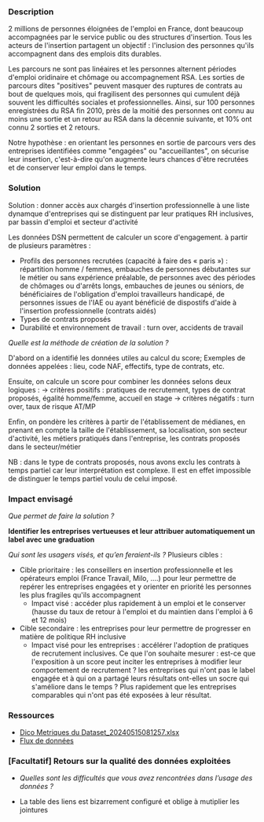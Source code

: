 ### Description

2 millions de personnes éloignées de l'emploi en France, dont beaucoup accompagnées par le service public ou des structures d'insertion. Tous les acteurs de l'insertion partagent un objectif : l'inclusion des personnes qu'ils accompagnent dans des emplois dits durables. 

Les parcours ne sont pas linéaires et les personnes alternent périodes d'emploi oridinaire et chômage ou accompagnement RSA. Les sorties de parcours dites "positives" peuvent masquer des ruptures de contrats au bout de quelques mois, qui fragilisent des personnes qui cumulent déjà souvent les difficultés sociales et professionnelles. Ainsi, sur 100 personnes enregistrées du RSA fin 2010, près de la moitié des personnes ont connu au moins une sortie et un retour au RSA dans la décennie suivante, et 10% ont connu 2 sorties et 2 retours. 

Notre hypothèse : en orientant les personnes en sortie de parcours vers des entreprises identifiées comme "engagées" ou "accueillantes", on sécurise leur insertion, c'est-à-dire qu'on augmente leurs chances d'être recrutées et de conserver leur emploi dans le temps. 

### Solution

Solution : donner accès aux chargés d'insertion professionnelle à une liste dynamque d'entreprises qui se distinguent par leur pratiques RH inclusives, par bassin d'emploi et secteur d'activité

Les données DSN permettent de calculer un score d'engagement. à partir de plusieurs paramètres : 
+ Profils des personnes recrutées (capacité à faire des « paris ») : répartition homme / femmes, embauches de personnes débutantes sur le métier ou sans expérience préalable, de personnes avec des périodes de chômages ou d'arrêts longs, embauches de jeunes ou séniors, de bénéficiaires de l'obligation d'emploi travailleurs handicapé, de personnes issues de l'IAE ou ayant bénéficié de dispostifs d'aide à l'insertion professionnelle (contrats aidés)
+ Types de contrats proposés 
+ Durabilité et environnement de travail :  turn over, accidents de travail

*Quelle est la méthode de création de la solution ?*

D'abord on a identifié les données utiles au calcul du score; Exemples de données appelées : lieu, code NAF, effectifs, type de contrats, etc. 

Ensuite, on calcule un score pour combiner les données selons deux logiques : 
  -> critères positifs : pratiques de recrutement, types de contrat proposés, égalité homme/femme, accueil en stage
  -> critères négatifs : turn over, taux de risque AT/MP

Enfin, on pondère les critères à partir de l'établissement de médianes, en prenant en compte la taille de l'établissement, sa localisation, son secteur d'activité, les métiers pratiqués dans l'entreprise, les contrats proposés dans le secteur/métier

NB : dans le type de contrats proposés, nous avons exclu les contrats à temps partiel car leur interprétation est complexe. Il est en effet impossible de distinguer le temps partiel voulu de celui imposé.

### Impact envisagé
*Que permet de faire la solution ?*

**Identifier les entreprises vertueuses et leur attribuer automatiquement un label avec une graduation**

*Qui sont les usagers visés, et qu’en feraient-ils ?*
Plusieurs cibles :
- Cible prioritaire : les conseillers en insertion professionnelle et les opérateurs emploi (France Travail, Milo, ....) pour leur permettre de repérer les entreprises engagées et y orienter en priorité les personnes les plus fragiles qu'ils accompagnent
  - Impact visé : accéder plus rapidement à un emploi et le conserver (hausse du taux de retour  à l'emploi et du maintien dans l'emploi à 6 et 12 mois)
- Cible secondaire : les entreprises pour leur permettre de progresser en matière de politique RH inclusive
  - Impact visé pour les entreprises : accélérer l'adoption de pratiques de recrutement inclusives. Ce que l'on souhaite mesurer : est-ce que l'exposition à un score peut inciter les entreprises à modifier leur comportement de recrutement ? les entreprises qui n'ont pas le label engagée et à qui on a partagé leurs résultats ont-elles un socre qui s'améliore dans le temps ? Plus rapidement que les entreprises comparables qui n'ont pas été exposées à leur résultat. 
  
### Ressources
- [Dico Metriques du Dataset_20240515081257.xlsx](https://github.com/adenoix/hackathon-dsn/blob/main/Dico%20Metriques%20du%20Dataset_20240515081257.xlsx) 
- [Flux de données](https://github.com/adenoix/hackathon-dsn/blob/main/Flux%20Data_20240515081247.pptx) 

### [Facultatif] Retours sur la qualité des données exploitées

* *Quelles sont les difficultés que vous avez rencontrées dans l’usage des données ?*
- La table des liens est bizarrement configuré et oblige à mutiplier les jointures 

